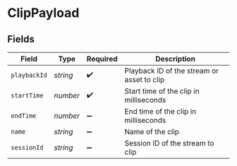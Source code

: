 # ClipPayload


## Fields

| Field                                      | Type                                       | Required                                   | Description                                |
| ------------------------------------------ | ------------------------------------------ | ------------------------------------------ | ------------------------------------------ |
| `playbackId`                               | *string*                                   | :heavy_check_mark:                         | Playback ID of the stream or asset to clip |
| `startTime`                                | *number*                                   | :heavy_check_mark:                         | Start time of the clip in milliseconds     |
| `endTime`                                  | *number*                                   | :heavy_minus_sign:                         | End time of the clip in milliseconds       |
| `name`                                     | *string*                                   | :heavy_minus_sign:                         | Name of the clip                           |
| `sessionId`                                | *string*                                   | :heavy_minus_sign:                         | Session ID of the stream to clip           |